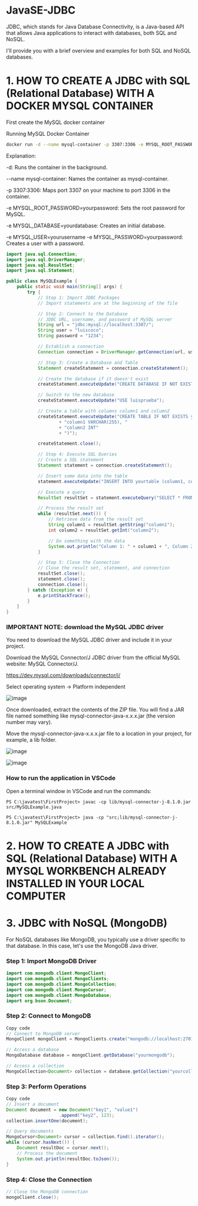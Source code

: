 # JavaSE-JDBC

JDBC, which stands for Java Database Connectivity, is a Java-based API that allows Java applications to interact with databases, both SQL and NoSQL. 

I'll provide you with a brief overview and examples for both SQL and NoSQL databases.

# 1. HOW TO CREATE A JDBC with SQL (Relational Database) WITH A DOCKER MYSQL CONTAINER

First create the MySQL docker container

Running MySQL Docker Container

```bash
docker run -d --name mysql-container -p 3307:3306 -e MYSQL_ROOT_PASSWORD=1234 -e MYSQL_DATABASE=luisprueba -e MYSQL_USER=luiscoco -e MYSQL_PASSWORD=1234 mysql:latest
```
Explanation:

-d: Runs the container in the background.

--name mysql-container: Names the container as mysql-container.

-p 3307:3306: Maps port 3307 on your machine to port 3306 in the container.

-e MYSQL_ROOT_PASSWORD=yourpassword: Sets the root password for MySQL.

-e MYSQL_DATABASE=yourdatabase: Creates an initial database.

-e MYSQL_USER=yourusername -e MYSQL_PASSWORD=yourpassword: Creates a user with a password.

```java
import java.sql.Connection;
import java.sql.DriverManager;
import java.sql.ResultSet;
import java.sql.Statement;

public class MySQLExample {
    public static void main(String[] args) {
        try {
            // Step 1: Import JDBC Packages
            // Import statements are at the beginning of the file

            // Step 2: Connect to the Database
            // JDBC URL, username, and password of MySQL server
            String url = "jdbc:mysql://localhost:3307/";
            String user = "luiscoco";
            String password = "1234";

            // Establish a connection
            Connection connection = DriverManager.getConnection(url, user, password);

            // Step 3: Create a Database and Table
            Statement createStatement = connection.createStatement();

            // Create the database if it doesn't exist
            createStatement.executeUpdate("CREATE DATABASE IF NOT EXISTS luisprueba");

            // Switch to the new database
            createStatement.executeUpdate("USE luisprueba");

            // Create a table with columns column1 and column2
            createStatement.executeUpdate("CREATE TABLE IF NOT EXISTS yourtable ("
                    + "column1 VARCHAR(255), "
                    + "column2 INT"
                    + ")");

            createStatement.close();

            // Step 4: Execute SQL Queries
            // Create a SQL statement
            Statement statement = connection.createStatement();

            // Insert some data into the table
            statement.executeUpdate("INSERT INTO yourtable (column1, column2) VALUES ('value1', 123)");

            // Execute a query
            ResultSet resultSet = statement.executeQuery("SELECT * FROM yourtable");

            // Process the result set
            while (resultSet.next()) {
                // Retrieve data from the result set
                String column1 = resultSet.getString("column1");
                int column2 = resultSet.getInt("column2");

                // Do something with the data
                System.out.println("Column 1: " + column1 + ", Column 2: " + column2);
            }

            // Step 5: Close the Connection
            // Close the result set, statement, and connection
            resultSet.close();
            statement.close();
            connection.close();
        } catch (Exception e) {
            e.printStackTrace();
        }
    }
}
```

### IMPORTANT NOTE: download the MySQL JDBC driver

You need to download the MySQL JDBC driver and include it in your project.

Download the MySQL Connector/J JDBC driver from the official MySQL website: MySQL Connector/J.

https://dev.mysql.com/downloads/connector/j/

Select operating system -> Platform independent

![image](https://github.com/luiscoco/JavaSE-52.JDBC/assets/32194879/4b87766f-dab7-4582-a7ac-2638f5a0eb88)

Once downloaded, extract the contents of the ZIP file. You will find a JAR file named something like mysql-connector-java-x.x.x.jar (the version number may vary).

Move the mysql-connector-java-x.x.x.jar file to a location in your project, for example, a lib folder.

![image](https://github.com/luiscoco/JavaSE-52.JDBC/assets/32194879/c9c00145-fad2-4a0d-88f9-f195ba83f8eb)

![image](https://github.com/luiscoco/JavaSE-52.JDBC/assets/32194879/0c30c642-1f97-42b1-a601-5c54e95ff620)

### How to run the application in VSCode

Open a terminal window in VSCode and run the commands:

```
PS C:\javatest\FirstProject> javac -cp lib/mysql-connector-j-8.1.0.jar src/MySQLExample.java
```

```
PS C:\javatest\FirstProject> java -cp "src;lib/mysql-connector-j-8.1.0.jar" MySQLExample
```

# 2. HOW TO CREATE A JDBC with SQL (Relational Database) WITH A MYSQL WORKBENCH ALREADY INSTALLED IN YOUR LOCAL COMPUTER




# 3. JDBC with NoSQL (MongoDB)

For NoSQL databases like MongoDB, you typically use a driver specific to that database. In this case, let's use the MongoDB Java driver.

### Step 1: Import MongoDB Driver

```java
import com.mongodb.client.MongoClient;
import com.mongodb.client.MongoClients;
import com.mongodb.client.MongoCollection;
import com.mongodb.client.MongoCursor;
import com.mongodb.client.MongoDatabase;
import org.bson.Document;
```

### Step 2: Connect to MongoDB

```java
Copy code
// Connect to MongoDB server
MongoClient mongoClient = MongoClients.create("mongodb://localhost:27017");

// Access a database
MongoDatabase database = mongoClient.getDatabase("yourmongodb");

// Access a collection
MongoCollection<Document> collection = database.getCollection("yourcollection");
```

### Step 3: Perform Operations

```java
Copy code
// Insert a document
Document document = new Document("key1", "value1")
                    .append("key2", 123);
collection.insertOne(document);

// Query documents
MongoCursor<Document> cursor = collection.find().iterator();
while (cursor.hasNext()) {
    Document resultDoc = cursor.next();
    // Process the document
    System.out.println(resultDoc.toJson());
}
```

### Step 4: Close the Connection

```java
// Close the MongoDB connection
mongoClient.close();
```

